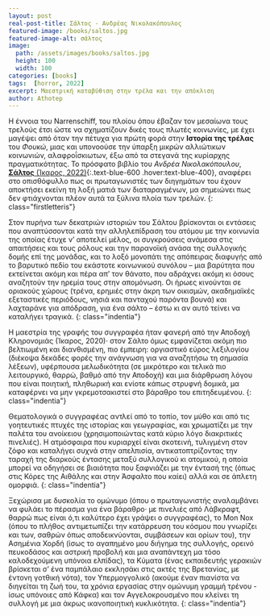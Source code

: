 ```yaml
---
layout: post
real-post-title: Σάλτος - Ανδρέας Νικολακόπουλος
featured-image: /books/saltos.jpg
featured-image-alt: σάλτος
image:
  path: /assets/images/books/saltos.jpg
  height: 100
  width: 100
categories: [books]
tags:  [horror, 2022]
excerpt: Μαεστρική καταβύθιση στην τρέλα και την απόκλιση 
author: Athotep
---
```


Η έννοια του Narrenschiff, του πλοίου όπου έβαζαν τον μεσαίωνα τους τρελούς έτσι ώστε να σχηματίζουν δικές τους πλωτές κοινωνίες, με έχει μαγέψει από όταν την πέτυχα για πρώτη φορά στην **Ιστορία της τρέλας** του *Φουκώ*, μιας και υπονοούσε την ύπαρξη μικρών αλλιώτικων κοινωνιών, αλαφροΐσκιωτων, έξω από τα στεγανά της κυρίαρχης πραγματικότητας. Το πρόσφατο βιβλίο του *Ανδρέα Νικολακόπουλου*, [**Σάλτος** (Ίκαρος, 2022)](https://ikarosbooks.gr/1049-saltos.html){:.text-blue-600 .hover:text-blue-400}, αναφέρει στο οπισθόφυλλο πως οι πρωταγωνιστές των διηγημάτων του έχουν αποκτήσει εκείνη τη λοξή ματιά των διαταραγμένων, μα σημειώνει πως δεν φτιάχνονται πλέον αυτά τα ξύλινα πλοία των τρελών.
{: class="firstletteris"}

Στον πυρήνα των δεκατριών ιστοριών του Σάλτου βρίσκονται οι εντάσεις που αναπτύσσονται κατά την αλληλεπίδραση του ατόμου με την κοινωνία της οποίας έτυχε ν’ αποτελεί μέλος, οι συγκρούσεις ανάμεσα στις απαιτήσεις και τους ρόλους και την παρανοϊκή ανάσα της συλλογικής δομής επί της μονάδας, και το λοξό μονοπάτι της απόπειρας διαφυγής από το βαρυτικό πεδίο του εκάστοτε κοινωνικού συνόλου – μια βαρύτητα που εκτείνεται ακόμη και πέρα απ’ τον θάνατο, που αδράχνει ακόμη κι όσους αναζητούν την ηρεμία τους στην απομόνωση. Οι ήρωες κινούνται σε οριακούς χώρους (τρένα, ερημιές στην άκρη των οικισμών, ακαδημαϊκές εξεταστικές περιόδους, νησιά και πανταχού παρόντα βουνά) και λαχταράνε για απόδραση, για ένα σάλτο – έστω κι αν αυτό τείνει να καταλήγει τραγικά.
{: class="indentia"}

Η μαεστρία της γραφής του συγγραφέα ήταν φανερή από την Αποδοχή Κληρονομιάς (Ίκαρος, 2020)· στον Σάλτο όμως εμφανίζεται ακόμη πιο βελτιωμένη και διανθισμένη, πιο έμπειρη: οργιαστικό εύρος λεξιλογίου (διέκοψα δεκάδες φορές την ανάγνωση για να αναζητήσω τη σημασία λέξεων), υφέρπουσα μελωδικότητα (σε μικρότερο και τελικά πιο λειτουργικό, θαρρώ, βαθμό από την Αποδοχή) και μια διάρθρωση λόγου που είναι ποιητική, πληθωρική και ενίοτε κάπως στρυφνή δομικά, μα καταφέρνει να μην γκρεμοτσακιστεί στο βάραθρο του επιτηδευμένου.
{: class="indentia"}

Θεματολογικά ο συγγραφέας αντλεί από το τοπίο, τον μύθο και από τις γοητευτικές πτυχές της ιστορίας και γεωγραφίας, και χρωματίζει με την παλέτα του ανοίκειου (χρησιμοποιώντας κατά κύριο λόγο διακριτικές πινελιές). Η ατμόσφαιρα που κυριαρχεί είναι σκοτεινή, τυλιγμένη στον ζόφο και καταλήγει συχνά στην απελπισία, αντικατοπτρίζοντας την ταραχή της διαρκούς έντασης μεταξύ συλλογικού κι ατομικού, η οποία μπορεί να οδηγήσει σε βιαιότητα που ξαφνιάζει με την έντασή της (όπως στις Κόρες της Αιθάλης και στην Άσφαλτο που καίει) αλλά και σε άπλετη ομορφιά.
{: class="indentia"}

Ξεχώρισα με δυσκολία το ομώνυμο (όπου ο πρωταγωνιστής αναλαμβάνει να φυλάει το πέρασμα για ένα βάραθρο· με πινελιές από Λάβκραφτ, θαρρώ πως είναι ό,τι καλύτερο έχει γράψει ο συγγραφέας), το Mon Nox (όπου το πλήθος αντιμετωπίζει την κατάρρευση του κόσμου που γνωρίζει και των, σαθρών όπως αποδεικνύονται, συμβάσεων και ορίων του), την Ασημένια Χορδή (ίσως το αγαπημένο μου διήγημα της συλλογής, ορεινό πευκοδάσος και αστρική προβολή και μια αναπάντεχη μα τόσο καλοδεχούμενη υπόνοια ελπίδας), τα Κύματα (ένας εκπαιδευτής γερακιών βρίσκεται σ’ ένα παμπάλαιο εκκλησάκι στις ακτές της Βρετανίας, με έντονη γοτθική νότα), τον Υπερμογγολικό (ακούμε έναν πιανίστα να διηγείται τη ζωή του, τα χρόνια εργασίας στην ομώνυμη γραμμή τρένου - ίσως υπόνοιες από Κάφκα) και τον Αγγελοκρουσμένο που κλείνει τη συλλογή με μια άκρως ικανοποιητική κυκλικότητα.
{: class="indentia"}
